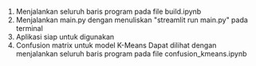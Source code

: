 1. Menjalankan seluruh baris program pada file build.ipynb
2. Menjalankan main.py dengan menuliskan "streamlit run main.py" pada terminal
3. Aplikasi siap untuk digunakan
4. Confusion matrix untuk model K-Means Dapat dilihat dengan menjalankan seluruh baris program pada file confusion_kmeans.ipynb